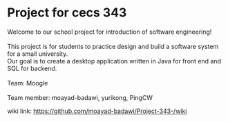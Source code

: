 # Project for cecs 343
Welcome to our school project for introduction of software engineering!
<br><br>
This project is for students to practice design and build a software system for a small university.<br>
Our goal is to create a desktop application written in Java for front end and SQL for backend.<br><br>
Team: Moogle<br><br>
Team member: moayad-badawi, yurikong, PingCW


wiki link: https://github.com/moayad-badawi/Project-343-/wiki
